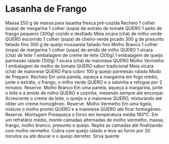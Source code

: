 # Lasanha de Frango

Massa
250 g de massa para lasanha fresca pré-cozida
Recheio
1 colher (sopa) de margarina
1 colher (sopa) de extrato de tomate QUERO
1 peito de frango pequeno (300g) cozido e desfiado
Meia xícara (chá) de milho verde QUERO escorrido
1 colher (sopa) de cheiro-verde picado
300 g de presunto fatiado fino
300 g de queijo mussarela fatiado fino
Molho Branco
1 colher (sopa) de margarina
1 colher (sopa) de amido de milho QUERO
1 xícara (chá) de leite
1 embalagem de creme de leite (200g)
1 embalagem de queijo parmesão ralado (100g)
1 xícara (chá) de maionese QUERO
Molho Vermelho
1 embalagem de molho de tomate QUERO sabor tradicional
Meia xícara (chá) de maionese QUERO
Para cobrir
100 g queijo parmesão ralado
Modo de Preparo:
Recheio
Em uma panela, aqueça a margarina em fogo médio, junte o extrato, o frango, o milho verde QUERO e a salsinha e refogue por 2 minutos. Reserve.
Molho Branco
Em uma panela, aqueça a margarina, junte o leite e a amido de milho QUERO e cozinhe, mexendo sempre até encorpar. Acrescente o creme de leite, o queijo e a maionese QUERO, misturando até obter um creme homogêneo. Reserve.
Molho Vermelho
Em uma tigela, misture o molho pronto QUERO e a maionese QUERO até ficar homogêneo. Reserve.
Montagem
Preaqueça o forno em temperatura média 180°C.
Em um refratário médio, monte camadas alternadas de molho vermelho, massa, frango, molho branco, presunto e queijo. Repita as camadas até finalizando com molho vermelho.
Cubra com queijo ralado e leve ao forno por 30 minutos ou até dourar e o queijo derreter.
Sirva quente

